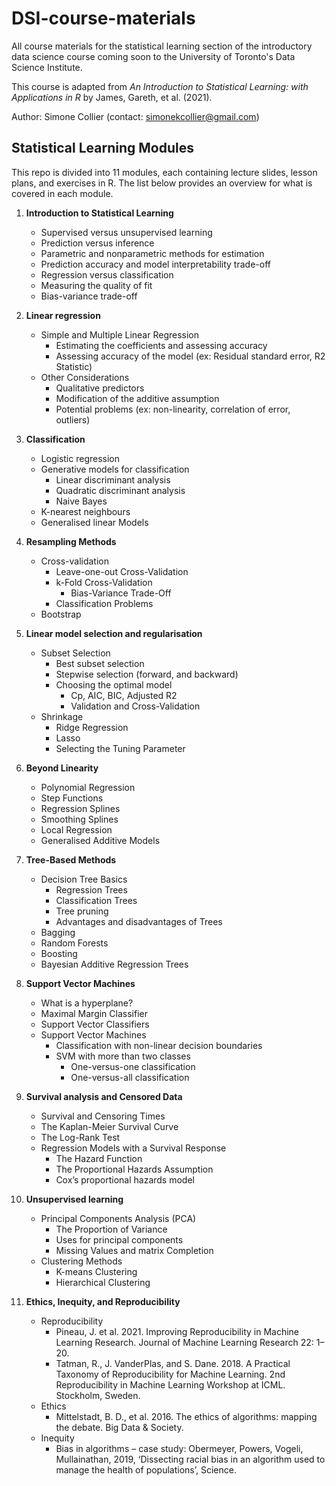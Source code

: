 # DSI-course-materials
All course materials for the statistical learning section of the introductory data science course coming soon to the University of Toronto's Data Science Institute.

This course is adapted from *An Introduction to Statistical Learning: with Applications in R* by James, Gareth, et al. (2021).

Author: Simone Collier (contact: simonekcollier@gmail.com)

## Statistical Learning Modules

This repo is divided into 11 modules, each containing lecture slides, lesson plans, and exercises in R. The list below provides an overview for what is covered in each module.

1. **Introduction to Statistical Learning**
    * Supervised versus unsupervised learning
    * Prediction versus inference
    * Parametric and nonparametric methods for estimation
    * Prediction accuracy and model interpretability trade-off
    * Regression versus classification
    * Measuring the quality of fit
    * Bias-variance trade-off
    
2. **Linear regression**
    * Simple and Multiple Linear Regression
        * Estimating the coefficients and assessing accuracy
        * Assessing accuracy of the model (ex: Residual standard error, R2 Statistic)
    * Other Considerations
        * Qualitative predictors
        * Modification of the additive assumption
        * Potential problems (ex: non-linearity, correlation of error, outliers)

3. **Classification**
    * Logistic regression
    * Generative models for classification
        * Linear discriminant analysis
        * Quadratic discriminant analysis
        * Naive Bayes
    * K-nearest neighbours
    * Generalised linear Models

4. **Resampling Methods**
    * Cross-validation
        * Leave-one-out Cross-Validation
        * k-Fold Cross-Validation
            * Bias-Variance Trade-Off
        * Classification Problems
    * Bootstrap
    
5. **Linear model selection and regularisation**
    * Subset Selection
        * Best subset selection
        * Stepwise selection (forward, and backward)
        * Choosing the optimal model
            * Cp, AIC, BIC, Adjusted R2
            * Validation and Cross-Validation
    * Shrinkage
        * Ridge Regression
        * Lasso
        * Selecting the Tuning Parameter

6. **Beyond Linearity**
    * Polynomial Regression
    * Step Functions
    * Regression Splines
    * Smoothing Splines
    * Local Regression
    * Generalised Additive Models
    
7. **Tree-Based Methods**
    * Decision Tree Basics
        * Regression Trees
        * Classification Trees
        * Tree pruning
        * Advantages and disadvantages of Trees
    * Bagging
    * Random Forests
    * Boosting
    * Bayesian Additive Regression Trees

8. **Support Vector Machines**
    * What is a hyperplane?
    * Maximal Margin Classifier
    * Support Vector Classifiers
    * Support Vector Machines
        * Classification with non-linear decision boundaries
        * SVM with more than two classes
            * One-versus-one classification 
            * One-versus-all classification

9. **Survival analysis and Censored Data**
    * Survival and Censoring Times
    * The Kaplan-Meier Survival Curve
    * The Log-Rank Test
    * Regression Models with a Survival Response
        * The Hazard Function
        * The Proportional Hazards Assumption
        * Cox’s proportional hazards model
        
10. **Unsupervised learning**
    * Principal Components Analysis (PCA)
        * The Proportion of Variance
        * Uses for principal components
        * Missing Values and matrix Completion
    * Clustering Methods
        * K-means Clustering
        * Hierarchical Clustering

11. **Ethics, Inequity, and Reproducibility**
    * Reproducibility
        * Pineau, J. et al. 2021. Improving Reproducibility in Machine Learning Research. Journal of Machine Learning Research 22: 1–20.
        * Tatman, R., J. VanderPlas, and S. Dane. 2018. A Practical Taxonomy of Reproducibility for Machine Learning. 2nd Reproducibility in Machine Learning Workshop at ICML. Stockholm, Sweden.
    * Ethics
        * Mittelstadt, B. D., et al. 2016. The ethics of algorithms: mapping the debate. Big Data & Society.
    * Inequity
        * Bias in algorithms – case study: Obermeyer, Powers, Vogeli, Mullainathan, 2019, ‘Dissecting racial bias in an algorithm used to manage the health of populations’, Science.
